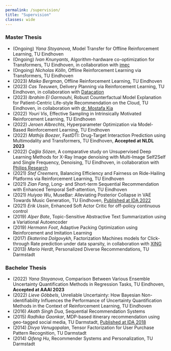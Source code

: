 ```yaml
---
permalink: /supervision/
title: "Supervision"
classes: wide
---
```


<style>
.page__content li {font-size:0.8em}
</style>

### Master Thesis
* (Ongoing) *Yana Stoyanova*, Model Transfer for Offline Reinforcement Learning, TU Eindhoven
* (Ongoing) *Ivan Knunyants*, Algorithm-hardware co-optimization for Transformers, TU Eindhoven, in collaboration with [imec](https://www.imec-int.com/en/the-netherlands)
* (Ongoing) *Nicholas Kölln*, Offline Reinforcement Learning via Transformers, TU Eindhoven
* (2023) *Maiko Bergman*, Offline Reinforcement Learning, TU Eindhoven
* (2023) *Cas Teeuwen*, Delivery Planning via Reinforcement Learning, TU Eindhoven, in collaboration with [Datacation](https://www.datacation.nl/)
* (2023) *Ibrahim El Garmouhi*, Robust Counterfactual Model Explanation for Patient-Centric Life-style Recommendation on the Cloud, TU Eindhoven, in collaboration with [dr. Mostafa Kia](https://research.tilburguniversity.edu/en/persons/seyed-mostafa-kia)
* (2022) *Youri Vis*, Effective Sampling in Intrinsically Motivated Reinforcement Learning, TU Eindhoven
* (2022) *Jeroen Albrechts*, Hyperparameter Optimization via Model-Based Reinforcement Learning, TU Eindhoven
* (2022) *Mathijs Boezer*, FastDTI: Drug-Target Interaction Prediction using
Multimodality and Transformers, TU Eindhoven, **Accepted at NLDL 2023**
* (2022) *Çağla Sözen*, A comparative study on Unsupervised Deep Learning Methods for X-Ray Image denoising with Multi-Image Self2Self and Single Frequency, Denoising, TU Eindhoven, in collaboration with [Philips Research](https://www.philips.com/a-w/about/innovation/research.html)
* (2021) *Stef Creemers*, Balancing Efficiency and Fairness on Ride-Hailing Platforms via Reinforcement Learning, TU Eindhoven
* (2021) *Zian Fang*, Long- and Short-term Sequential Recommendation with Enhanced Temporal Self-attention, TU Eindhoven
* (2021) *Huiyao Wu*, MuseBar: Alleviating Posterior Collapse in VAE Towards Music Generation, TU Eindhoven, [Published at IDA 2022](https://link.springer.com/chapter/10.1007/978-3-031-01333-1_29)
* (2021) *Erik Ussin*, Enhanced Soft Actor Critic for off-policy continuous control
* (2019) *Alper Bate*, Topic-Sensitive Abstractive Text Summarization using a Variational Autoencoder
* (2019) *Hermann Foot*, Adaptive Packing Optimization using Reinforcement and Imitation Learning
* (2017) *Ekaterina Dolgovykh*, Factorization Machines models for Click-through Rate prediction under data sparsity, in collaboration with [XING](https://werben.xing.com/en)
* (2013) *Mario Herdt*, Personalized Diverse Recommendations, TU Darmstadt

### Bachelor Thesis
* (2022) *Yana Stoyanova*, Comparison Between Various Ensemble Uncertainty Quantification
Methods in Regression Tasks, TU Eindhoven, **Accepted at AAAI 2023**
* (2022) *Lieve Göbbels*, Unreliable Uncertainty: How Bayesian Non-identifiability Influences the Performance of Uncertainty Quantification Methods in the Context of Reinforcement Learning, TU Eindhoven
* (2016) *Akath Singh Dua*, Sequential Recommendation Systems
* (2015) *Radhika Gaonkar*, MDP-based itinerary recommendation using geo-tagged social media, TU Darmstadt, [Published at IDA 2018](https://link.springer.com/chapter/10.1007/978-3-030-01768-2_10)
* (2014) *Divya Venugopalan*, Tensor Factorization for User Purchase Pattern Recognition, TU Darmstadt
* (2014) *Qifeng Hu*, Recommender Systems and Personalization, TU Darmstadt

